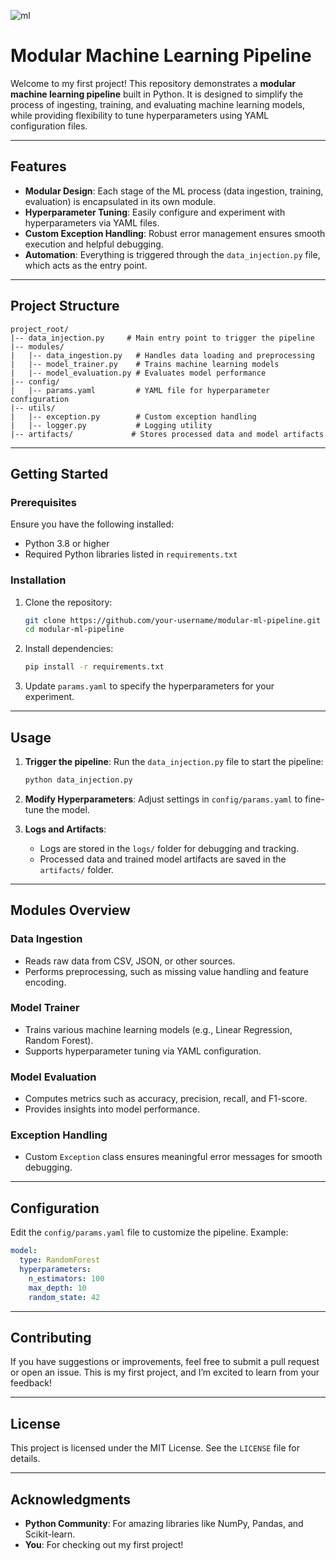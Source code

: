 ![ml](https://github.com/user-attachments/assets/3b625437-0ab1-4afb-8437-2cc26824a022)
# Modular Machine Learning Pipeline

Welcome to my first project! This repository demonstrates a **modular machine learning pipeline** built in Python. It is designed to simplify the process of ingesting, training, and evaluating machine learning models, while providing flexibility to tune hyperparameters using YAML configuration files.

---

## Features

- **Modular Design**: Each stage of the ML process (data ingestion, training, evaluation) is encapsulated in its own module.
- **Hyperparameter Tuning**: Easily configure and experiment with hyperparameters via YAML files.
- **Custom Exception Handling**: Robust error management ensures smooth execution and helpful debugging.
- **Automation**: Everything is triggered through the `data_injection.py` file, which acts as the entry point.

---

## Project Structure

```
project_root/
|-- data_injection.py     # Main entry point to trigger the pipeline
|-- modules/
|   |-- data_ingestion.py   # Handles data loading and preprocessing
|   |-- model_trainer.py    # Trains machine learning models
|   |-- model_evaluation.py # Evaluates model performance
|-- config/
|   |-- params.yaml         # YAML file for hyperparameter configuration
|-- utils/
|   |-- exception.py        # Custom exception handling
|   |-- logger.py           # Logging utility
|-- artifacts/             # Stores processed data and model artifacts
```

---

## Getting Started

### Prerequisites

Ensure you have the following installed:
- Python 3.8 or higher
- Required Python libraries listed in `requirements.txt`

### Installation

1. Clone the repository:
   ```bash
   git clone https://github.com/your-username/modular-ml-pipeline.git
   cd modular-ml-pipeline
   ```
2. Install dependencies:
   ```bash
   pip install -r requirements.txt
   ```

3. Update `params.yaml` to specify the hyperparameters for your experiment.

---

## Usage

1. **Trigger the pipeline**:
   Run the `data_injection.py` file to start the pipeline:
   ```bash
   python data_injection.py
   ```

2. **Modify Hyperparameters**:
   Adjust settings in `config/params.yaml` to fine-tune the model.

3. **Logs and Artifacts**:
   - Logs are stored in the `logs/` folder for debugging and tracking.
   - Processed data and trained model artifacts are saved in the `artifacts/` folder.

---

## Modules Overview

### Data Ingestion
- Reads raw data from CSV, JSON, or other sources.
- Performs preprocessing, such as missing value handling and feature encoding.

### Model Trainer
- Trains various machine learning models (e.g., Linear Regression, Random Forest).
- Supports hyperparameter tuning via YAML configuration.

### Model Evaluation
- Computes metrics such as accuracy, precision, recall, and F1-score.
- Provides insights into model performance.

### Exception Handling
- Custom `Exception` class ensures meaningful error messages for smooth debugging.

---

## Configuration

Edit the `config/params.yaml` file to customize the pipeline. Example:

```yaml
model:
  type: RandomForest
  hyperparameters:
    n_estimators: 100
    max_depth: 10
    random_state: 42
```

---

## Contributing

If you have suggestions or improvements, feel free to submit a pull request or open an issue. This is my first project, and I’m excited to learn from your feedback!

---

## License

This project is licensed under the MIT License. See the `LICENSE` file for details.

---

## Acknowledgments

- **Python Community**: For amazing libraries like NumPy, Pandas, and Scikit-learn.
- **You**: For checking out my first project!

